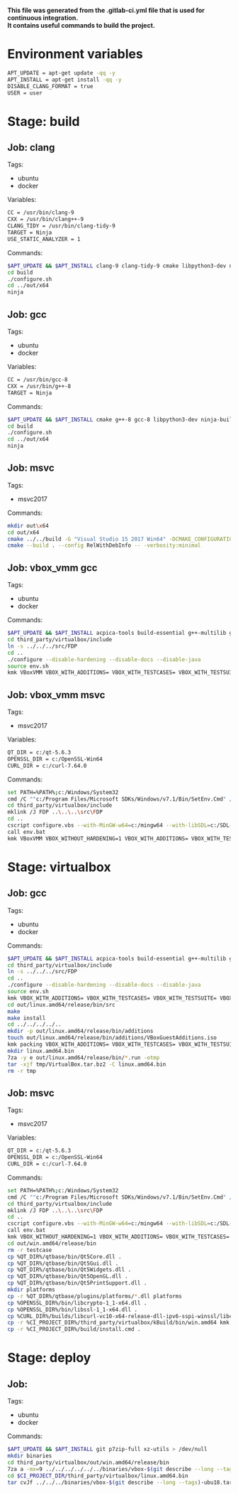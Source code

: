 **This file was generated from the .gitlab-ci.yml file that is
                used for continuous integration.**<br>**It contains useful
                commands to build the project.**<br>
# Environment variables
```bash
APT_UPDATE = apt-get update -qq -y
APT_INSTALL = apt-get install -qq -y
DISABLE_CLANG_FORMAT = true
USER = user
```
# Stage: build

## Job: clang
Tags:
* ubuntu
* docker


Variables:
```bash
CC = /usr/bin/clang-9
CXX = /usr/bin/clang++-9
CLANG_TIDY = /usr/bin/clang-tidy-9
TARGET = Ninja
USE_STATIC_ANALYZER = 1
```
Commands:
```bash
$APT_UPDATE && $APT_INSTALL clang-9 clang-tidy-9 cmake libpython3-dev ninja-build python3 > /dev/null
cd build
./configure.sh
cd ../out/x64
ninja
```

## Job: gcc
Tags:
* ubuntu
* docker


Variables:
```bash
CC = /usr/bin/gcc-8
CXX = /usr/bin/g++-8
TARGET = Ninja
```
Commands:
```bash
$APT_UPDATE && $APT_INSTALL cmake g++-8 gcc-8 libpython3-dev ninja-build python3 > /dev/null
cd build
./configure.sh
cd ../out/x64
ninja
```

## Job: msvc
Tags:
* msvc2017


Commands:
```bash
mkdir out\x64
cd out/x64
cmake ../../build -G "Visual Studio 15 2017 Win64" -DCMAKE_CONFIGURATION_TYPES=RelWithDebInfo
cmake --build . --config RelWithDebInfo -- -verbosity:minimal
```

## Job: vbox_vmm gcc
Tags:
* ubuntu
* docker


Commands:
```bash
$APT_UPDATE && $APT_INSTALL acpica-tools build-essential g++-multilib gcc-multilib libcap-dev libcurl4-openssl-dev libdevmapper-dev libidl-dev libelf-dev libopus-dev libpam0g-dev libqt5x11extras5-dev libsdl1.2-dev libsdl2-dev libssl-dev libvpx-dev libxml2-dev libxmu-dev linux-headers-$(uname -r) linux-libc-dev makeself p7zip-full python-dev qt5-default qttools5-dev-tools xsltproc > /dev/null
cd third_party/virtualbox/include
ln -s ../../../src/FDP
cd ..
./configure --disable-hardening --disable-docs --disable-java
source env.sh
kmk VBoxVMM VBOX_WITH_ADDITIONS= VBOX_WITH_TESTCASES= VBOX_WITH_TESTSUITE= VBOX_DO_STRIP=1
```

## Job: vbox_vmm msvc
Tags:
* msvc2017


Variables:
```bash
QT_DIR = c:/qt-5.6.3
OPENSSL_DIR = c:/OpenSSL-Win64
CURL_DIR = c:/curl-7.64.0
```
Commands:
```bash
set PATH=%PATH%;c:/Windows/System32
cmd /C ""c:/Program Files/Microsoft SDKs/Windows/v7.1/Bin/SetEnv.Cmd" /x64 /Release"
cd third_party/virtualbox/include
mklink /J FDP ..\..\..\src\FDP
cd ..
cscript configure.vbs --with-MinGW-w64=c:/mingw64 --with-libSDL=c:/SDL-1.2.15 --with-openssl=%OPENSSL_DIR% --with-openssl32=c:/OpenSSL-Win32 --with-qt5=%QT_DIR%/qtbase --with-python=c:/Python38 --with-libcurl=%CURL_DIR%/builds/libcurl-vc10-x64-release-dll-ipv6-sspi-winssl --with-libcurl32=%CURL_DIR%/builds/libcurl-vc10-x86-release-dll-ipv6-sspi-winssl
call env.bat
kmk VBoxVMM VBOX_WITHOUT_HARDENING=1 VBOX_WITH_ADDITIONS= VBOX_WITH_TESTCASES= VBOX_WITH_TESTSUITE=
```


# Stage: virtualbox

## Job: gcc
Tags:
* ubuntu
* docker


Commands:
```bash
$APT_UPDATE && $APT_INSTALL acpica-tools build-essential g++-multilib gcc-multilib libcap-dev libcurl4-openssl-dev libdevmapper-dev libidl-dev libelf-dev libopus-dev libpam0g-dev libqt5x11extras5-dev libsdl1.2-dev libsdl2-dev libssl-dev libvpx-dev libxml2-dev libxmu-dev linux-headers-$(uname -r) linux-libc-dev makeself p7zip-full python-dev qt5-default qttools5-dev-tools xsltproc > /dev/null
cd third_party/virtualbox/include
ln -s ../../../src/FDP
cd ..
./configure --disable-hardening --disable-docs --disable-java
source env.sh
kmk VBOX_WITH_ADDITIONS= VBOX_WITH_TESTCASES= VBOX_WITH_TESTSUITE= VBOX_DO_STRIP=1
cd out/linux.amd64/release/bin/src
make
make install
cd ../../../../..
mkdir -p out/linux.amd64/release/bin/additions
touch out/linux.amd64/release/bin/additions/VBoxGuestAdditions.iso
kmk packing VBOX_WITH_ADDITIONS= VBOX_WITH_TESTCASES= VBOX_WITH_TESTSUITE= VBOX_DO_STRIP=1
mkdir linux.amd64.bin
7za -y e out/linux.amd64/release/bin/*.run -otmp
tar -xjf tmp/VirtualBox.tar.bz2 -C linux.amd64.bin
rm -r tmp
```

## Job: msvc
Tags:
* msvc2017


Variables:
```bash
QT_DIR = c:/qt-5.6.3
OPENSSL_DIR = c:/OpenSSL-Win64
CURL_DIR = c:/curl-7.64.0
```
Commands:
```bash
set PATH=%PATH%;c:/Windows/System32
cmd /C ""c:/Program Files/Microsoft SDKs/Windows/v7.1/Bin/SetEnv.Cmd" /x64 /Release"
cd third_party/virtualbox/include
mklink /J FDP ..\..\..\src\FDP
cd ..
cscript configure.vbs --with-MinGW-w64=c:/mingw64 --with-libSDL=c:/SDL-1.2.15 --with-openssl=%OPENSSL_DIR% --with-openssl32=c:/OpenSSL-Win32 --with-qt5=%QT_DIR%/qtbase --with-python=c:/Python38 --with-libcurl=%CURL_DIR%/builds/libcurl-vc10-x64-release-dll-ipv6-sspi-winssl --with-libcurl32=%CURL_DIR%/builds/libcurl-vc10-x86-release-dll-ipv6-sspi-winssl
call env.bat
kmk VBOX_WITHOUT_HARDENING=1 VBOX_WITH_ADDITIONS= VBOX_WITH_TESTCASES= VBOX_WITH_TESTSUITE=
cd out/win.amd64/release/bin
rm -r testcase
cp %QT_DIR%/qtbase/bin/Qt5Core.dll .
cp %QT_DIR%/qtbase/bin/Qt5Gui.dll .
cp %QT_DIR%/qtbase/bin/Qt5Widgets.dll .
cp %QT_DIR%/qtbase/bin/Qt5OpenGL.dll .
cp %QT_DIR%/qtbase/bin/Qt5PrintSupport.dll .
mkdir platforms
cp -r %QT_DIR%/qtbase/plugins/platforms/*.dll platforms
cp %OPENSSL_DIR%/bin/libcrypto-1_1-x64.dll .
cp %OPENSSL_DIR%/bin/libssl-1_1-x64.dll .
cp %CURL_DIR%/builds/libcurl-vc10-x64-release-dll-ipv6-sspi-winssl/libcurl.dll .
cp -r %CI_PROJECT_DIR%/third_party/virtualbox/kBuild/bin/win.amd64 kmk
cp -r %CI_PROJECT_DIR%/build/install.cmd .
```


# Stage: deploy

## Job: 
Tags:
* ubuntu
* docker


Commands:
```bash
$APT_UPDATE && $APT_INSTALL git p7zip-full xz-utils > /dev/null
mkdir binaries
cd third_party/virtualbox/out/win.amd64/release/bin
7za a -mx=9 ../../../../../../binaries/vbox-$(git describe --long --tags)-win10.7z *
cd $CI_PROJECT_DIR/third_party/virtualbox/linux.amd64.bin
tar cvJf ../../../binaries/vbox-$(git describe --long --tags)-ubu18.tar.xz *
```

